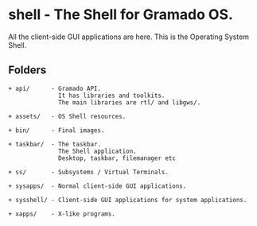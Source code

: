 # shell - The Shell for Gramado OS. 

All the client-side GUI applications are here. This is the Operating System Shell. 

## Folders

```
+ api/      - Gramado API.
              It has libraries and toolkits.
              The main libraries are rtl/ and libgws/.

+ assets/   - OS Shell resources.

+ bin/      - Final images.

+ taskbar/  - The taskbar.
              The Shell application.
              Desktop, taskbar, filemanager etc

+ ss/       - Subsystems / Virtual Terminals.

+ sysapps/  - Normal client-side GUI applications.

+ sysshell/ - Client-side GUI applications for system applications.

+ xapps/    - X-like programs.


```

